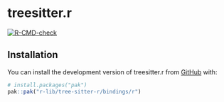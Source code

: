 
<!-- README.md is generated from README.Rmd. Please edit that file -->

# treesitter.r

<!-- badges: start -->

[![R-CMD-check](https://github.com/r-lib/tree-sitter-r/actions/workflows/R-CMD-check.yaml/badge.svg)](https://github.com/r-lib/tree-sitter-r/actions/workflows/R-CMD-check.yaml)
<!-- badges: end -->

## Installation

You can install the development version of treesitter.r from
[GitHub](https://github.com/) with:

``` r
# install.packages("pak")
pak::pak("r-lib/tree-sitter-r/bindings/r")
```

